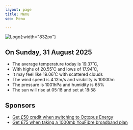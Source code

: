 ```yaml
---
layout: page
title: Menu
seo: Menu

---
```


![Logo](/images/logo.jpg){:width="832px"}

<!-- weather_marker starts -->
## On Sunday, 31 August 2025

- The average temperature today is 19.37˚C,
- With highs of 20.55˚C and lows of 17.94˚C,
- It may feel like 19.06˚C with scattered clouds
- The wind speed is 4.12m/s and visibility is 10000m
- The pressure is 1001hPa and humidity is 65%
- The sun will rise at 05:18 and set at 18:58

<!-- weather_marker ends -->

## Sponsors

- [Get £50 credit when switching to Octopus Energy](https://bit.ly/3oD1nnS)
- [Get £75 when taking a 1000mb YouFibre broadband plan](https://aklam.io/91zWhU?)
